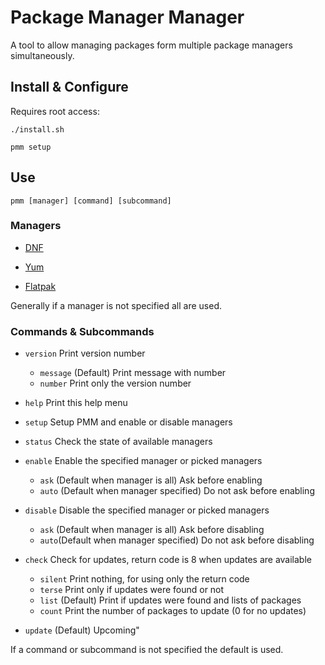 # Package Manager Manager
A tool to allow managing packages form multiple package managers simultaneously.

## Install & Configure
Requires root access:

	./install.sh

	pmm setup

## Use

	pmm [manager] [command] [subcommand]

### Managers
- [DNF](https://fedoraproject.org/wiki/DNF)

- [Yum](https://fedoraproject.org/wiki/Yum)

- [Flatpak](https://www.flatpak.org/)

Generally if a manager is not specified all are used.

### Commands & Subcommands
- `version` Print version number
    - `message` (Default) Print message with number
    - `number` Print only the version number

- `help` Print this help menu

- `setup` Setup PMM and enable or disable managers

- `status` Check the state of available managers

- `enable` Enable the specified manager or picked managers
    - `ask` (Default when manager is all) Ask before enabling
    - `auto` (Default when manager specified) Do not ask before enabling

- `disable` Disable the specified manager or picked managers
    - `ask` (Default when manager is all) Ask before disabling
    - `auto`(Default when manager specified) Do not ask before disabling

- `check` Check for updates, return code is 8 when updates are available
    - `silent` Print nothing, for using only the return code
    - `terse` Print only if updates were found or not
    - `list` (Default) Print if updates were found and lists of packages
    - `count` Print the number of packages to update (0 for no updates)

- `update` (Default) Upcoming"

If a command or subcommand is not specified the default is used.
